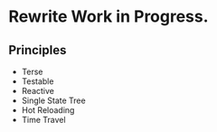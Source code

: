 # Rewrite Work in Progress.

## Principles

- Terse
- Testable
- Reactive
- Single State Tree
- Hot Reloading
- Time Travel
